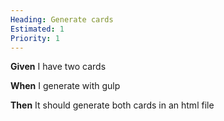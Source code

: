 ```yaml
---
Heading: Generate cards
Estimated: 1
Priority: 1
---
```

**Given** I have two cards

**When** I generate with gulp

**Then** It should generate both cards in an html file